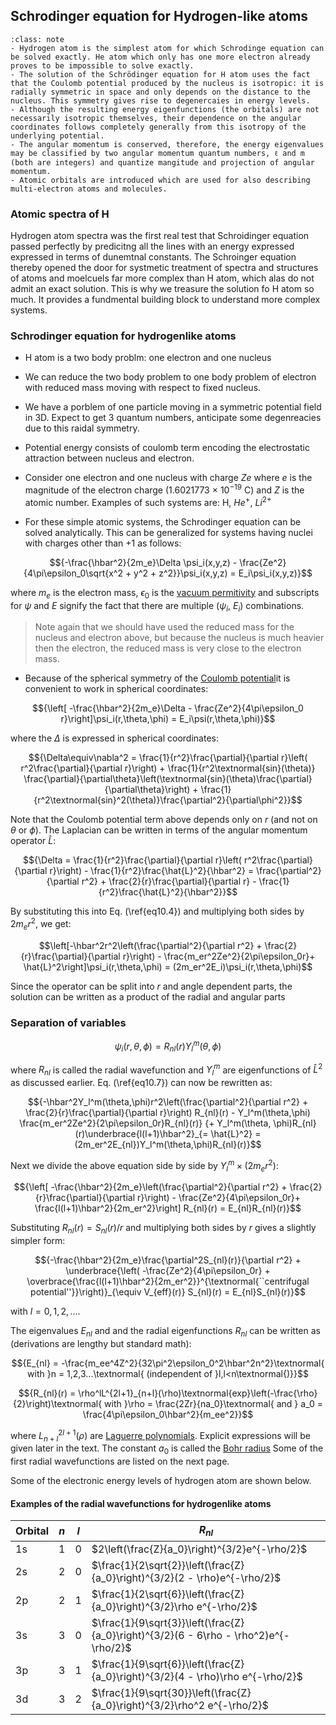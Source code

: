 ## Schrodinger equation for Hydrogen-like atoms

```{admonition} What you need to know
:class: note
- Hydrogen atom is the simplest atom for which Schrodinge equation can be solved exactly. He atom which only has one more electron already proves to be impossible to solve exactly. 
- The solution of the Schrödinger equation for H atom uses the fact that the Coulomb potential produced by the nucleus is isotropic: it is radially symmetric in space and only depends on the distance to the nucleus. This symmetry gives rise to degenercaies in energy levels. 
- Although the resulting energy eigenfunctions (the orbitals) are not necessarily isotropic themselves, their dependence on the angular coordinates follows completely generally from this isotropy of the underlying potential.
- The angular momentum is conserved, therefore, the energy eigenvalues may be classified by two angular momentum quantum numbers, ℓ and m (both are integers) and quantize mangitude and projection of angular momentum. 
- Atomic orbitals are introduced which are used for also describing multi-electron atoms and molecules. 
```

### Atomic spectra of H

Hydrogen atom spectra was the first real test that Schroidinger equation passed perfectly by predicitng all the lines with an energy expressed expressed in terms of dunemtnal constants. The Schroinger equation thereby opened the door for systmetic treatment of spectra and structures of atoms and moelcuels far more complex than H atom, which alas do not admit an exact solution. This is why we treasure the solution fo H atom so much. It provides a fundmental building block to understand more complex systems.


 ### Schrodinger equation for hydrogenlike atoms

 - H atom is a two body problm: one electron and one nucleus

- We can reduce the two body problem to one body problem of electron with reduced mass moving with respect to fixed nucleus. 

- We have a porblem of one particle moving in a symmetric potential field in 3D. Expect to get 3 quantum numbers, anticipate some degenreacies due to this raidal symmetry. 

- Potential energy consists of coulomb term encoding the electrostatic attraction between nucleus and electron. 

- Consider one electron and one nucleus with charge $Ze$ where $e$ is the magnitude of the electron charge (1.6021773 $\times$ $10^{-19}$ C) and $Z$ is the atomic number. Examples of such systems are: H, $He^+$, $Li^{2+}$ 

- For these simple atomic systems, the Schrodinger equation can be solved analytically.  This can be generalized for systems having nuclei with charges other than $+1$ as follows:

$${-\frac{\hbar^2}{2m_e}\Delta \psi_i(x,y,z) - \frac{Ze^2}{4\pi\epsilon_0\sqrt{x^2 + y^2 + z^2}}\psi_i(x,y,z) = E_i\psi_i(x,y,z)}$$


where $m_e$ is the electron mass, $\epsilon_0$ is the [vacuum permitivity](http://en.wikipedia.org/wiki/Vacuum_permittivity) and subscripts for $\psi$ and $E$ signify the fact that there are multiple ($\psi_i$, $E_i$) combinations. 

> Note again that we should have used the reduced mass  for the nucleus and electron above, but because the nucleus is much heavier then the electron, the reduced mass is very close to the electron mass.


- Because of the spherical symmetry of the [Coulomb potential](http://en.wikipedia.org/wiki/Coulomb's_law)it is convenient to work in spherical coordinates:



$${\left[ -\frac{\hbar^2}{2m_e}\Delta - \frac{Ze^2}{4\pi\epsilon_0 r}\right]\psi_i(r,\theta,\phi) = E_i\psi(r,\theta,\phi)}$$


where the $\Delta$ is expressed in spherical coordinates:

$${\Delta\equiv\nabla^2 = \frac{1}{r^2}\frac{\partial}{\partial r}\left( r^2\frac{\partial}{\partial r}\right) + \frac{1}{r^2\textnormal{sin}(\theta)}
\frac{\partial}{\partial\theta}\left(\textnormal{sin}(\theta)\frac{\partial}{\partial\theta}\right) + \frac{1}{r^2\textnormal{sin}^2(\theta)}\frac{\partial^2}{\partial\phi^2}}$$


Note that the Coulomb potential term above depends only on $r$ (and not on $\theta$ or $\phi$). The Laplacian can be written in terms of the angular momentum operator $\hat{L}$:

$${\Delta = \frac{1}{r^2}\frac{\partial}{\partial r}\left( r^2\frac{\partial}{\partial r}\right) - \frac{1}{r^2}\frac{\hat{L}^2}{\hbar^2}
= \frac{\partial^2}{\partial r^2} + \frac{2}{r}\frac{\partial}{\partial r} - \frac{1}{r^2}\frac{\hat{L}^2}{\hbar^2}}$$


By substituting this into Eq. (\ref{eq10.4}) and multiplying both sides by $2m_er^2$, we get:

$$\left[-\hbar^2r^2\left(\frac{\partial^2}{\partial r^2} + \frac{2}{r}\frac{\partial}{\partial r}\right) - \frac{m_er^2Ze^2}{2\pi\epsilon_0r}+ \hat{L}^2\right]\psi_i(r,\theta,\phi) = (2m_er^2E_i)\psi_i(r,\theta,\phi)$$

Since the operator can be split into $r$ and angle dependent parts, the solution can be written as a product of the radial and angular parts 

### Separation of variables



$${\psi_i(r,\theta,\phi) = R_{nl}(r)Y_l^m(\theta,\phi)}$$

where $R_{nl}$ is called the radial wavefunction and $Y_l^m$ are eigenfunctions of $\hat{L}^2$ as discussed earlier. Eq. (\ref{eq10.7}) can now be rewritten as:

$${-\hbar^2Y_l^m(\theta,\phi)r^2\left(\frac{\partial^2}{\partial r^2} + \frac{2}{r}\frac{\partial}{\partial r}\right) R_{nl}(r) - Y_l^m(\theta,\phi)
\frac{m_er^2Ze^2}{2\pi\epsilon_0r}R_{nl}(r)}
{+ Y_l^m(\theta, \phi)R_{nl}(r)\underbrace{l(l+1)\hbar^2}_{= \hat{L}^2} = (2m_er^2E_{nl})Y_l^m(\theta,\phi)R_{nl}(r)}$$


Next we divide the above equation side by side by $Y_l^m\times (2m_er^2)$:

$${\left[ -\frac{\hbar^2}{2m_e}\left(\frac{\partial^2}{\partial r^2} + \frac{2}{r}\frac{\partial}{\partial r}\right) - \frac{Ze^2}{4\pi\epsilon_0r}+ \frac{l(l+1)\hbar^2}{2m_er^2}\right] R_{nl}(r) = E_{nl}R_{nl}(r)}$$

Substituting $R_{nl}(r) = S_{nl}(r) / r$ and multiplying both sides by $r$ gives a slightly simpler form:

$${-\frac{\hbar^2}{2m_e}\frac{\partial^2S_{nl}(r)}{\partial r^2} + \underbrace{\left( -\frac{Ze^2}{4\pi\epsilon_0r} + \overbrace{\frac{l(l+1)\hbar^2}{2m_er^2}}^{\textnormal{``centrifugal potential''}}\right)}_{\equiv V_{eff}(r)} S_{nl}(r) = E_{nl}S_{nl}(r)}$$


with $l = 0, 1, 2, ...$.



The eigenvalues $E_{nl}$ and and the radial eigenfunctions $R_{nl}$ can be written as (derivations are lengthy but standard math):

$${E_{nl} = -\frac{m_ee^4Z^2}{32\pi^2\epsilon_0^2\hbar^2n^2}\textnormal{ with }n = 1,2,3...\textnormal{ (independent of }l,l<n\textnormal{)}}$$

$${R_{nl}(r) = \rho^lL^{2l+1}_{n+l}(\rho)\textnormal{exp}\left(-\frac{\rho}{2}\right)\textnormal{ with }\rho = \frac{2Zr}{na_0}\textnormal{ and }
a_0 = \frac{4\pi\epsilon_0\hbar^2}{m_ee^2}}$$

where $L_{n+l}^{2l+1}(\rho)$ are [Laguerre polynomials](http://en.wikipedia.org/wiki/Laguerre_polynomials). Explicit expressions will be given later in the text. The constant $a_0$ is called the [Bohr radius](http://en.wikipedia.org/wiki/Bohr_radius) Some of the first radial wavefunctions are listed on the next page.

Some of the electronic energy levels of hydrogen atom are shown below.



#### Examples of the radial wavefunctions for hydrogenlike atoms


| Orbital | $n$ | $l$ | $R_{nl}$                                                                             |
|---------|-----|-----|--------------------------------------------------------------------------------------|
| 1s      | 1   | 0   | $2\left(\frac{Z}{a_0}\right)^{3/2}e^{-\rho/2}$                                       |
| 2s      | 2   | 0   | $\frac{1}{2\sqrt{2}}\left(\frac{Z}{a_0}\right)^{3/2}(2 - \rho)e^{-\rho/2}$           |
| 2p      | 2   | 1   | $\frac{1}{2\sqrt{6}}\left(\frac{Z}{a_0}\right)^{3/2}\rho e^{-\rho/2}$                |
| 3s      | 3   | 0   | $\frac{1}{9\sqrt{3}}\left(\frac{Z}{a_0}\right)^{3/2}(6 - 6\rho - \rho^2)e^{-\rho/2}$ |
| 3p      | 3   | 1   | $\frac{1}{9\sqrt{6}}\left(\frac{Z}{a_0}\right)^{3/2}(4 - \rho)\rho e^{-\rho/2}$      |
| 3d      | 3   | 2   | $\frac{1}{9\sqrt{30}}\left(\frac{Z}{a_0}\right)^{3/2}\rho^2 e^{-\rho/2}$             |




